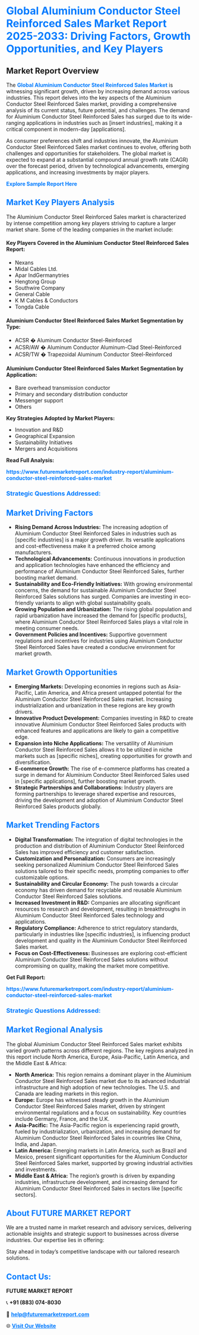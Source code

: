 <h1 style="color: #007BFF;">Global Aluminium Conductor Steel Reinforced Sales Market Report 2025-2033: Driving Factors, Growth Opportunities, and Key Players</h1>

<section id="overview">
<h2>Market Report Overview</h2>
<p>The <a href="https://www.futuremarketreport.com/industry-report/aluminium-conductor-steel-reinforced-sales-market" style="color: #007BFF; text-decoration: none;"><strong>Global Aluminium Conductor Steel Reinforced Sales Market</strong></a> is witnessing significant growth, driven by increasing demand across various industries. This report delves into the key aspects of the Aluminium Conductor Steel Reinforced Sales market, providing a comprehensive analysis of its current status, future potential, and challenges. The demand for Aluminium Conductor Steel Reinforced Sales has surged due to its wide-ranging applications in industries such as [insert industries], making it a critical component in modern-day [applications].</p>
<p>As consumer preferences shift and industries innovate, the Aluminium Conductor Steel Reinforced Sales market continues to evolve, offering both challenges and opportunities for stakeholders. The global market is expected to expand at a substantial compound annual growth rate (CAGR) over the forecast period, driven by technological advancements, emerging applications, and increasing investments by major players.</p>
</section>

<section id="overview">
<p><a href="https://www.futuremarketreport.com/request-sample/reportId=108698" style="color: #007BFF; text-decoration: none;"><strong>Explore Sample Report Here</strong></a></p>
</section>

<section id="key-players">
<h2 style="color: #007BFF;">Market Key Players Analysis</h2>
<p>The Aluminium Conductor Steel Reinforced Sales market is characterized by intense competition among key players striving to capture a larger market share. Some of the leading companies in the market include:</p>
<h4>Key Players Covered in the Aluminium Conductor Steel Reinforced Sales Report:</h4>
<ul><li>Nexans</li><li>Midal Cables Ltd.</li><li>Apar IndGermanytries</li><li>Hengtong Group</li><li>Southwire Company</li><li>General Cable</li><li>K M Cables &amp; Conductors</li><li>Tongda Cable</li></ul>
<h4>Aluminium Conductor Steel Reinforced Sales Market Segmentation by Type:</h4>
<ul><li>ACSR � Aluminum Conductor Steel-Reinforced</li><li>ACSR/AW � Aluminum Conductor Aluminum-Clad Steel-Reinforced</li><li>ACSR/TW � Trapezoidal Aluminum Conductor Steel-Reinforced</li></ul>

<h4>Aluminium Conductor Steel Reinforced Sales Market Segmentation by Application:</h4>
<ul><li>Bare overhead transmission conductor</li><li>Primary and secondary distribution conductor</li><li>Messenger support</li><li>Others</li></ul>
<p><strong>Key Strategies Adopted by Market Players:</strong></p>
<ul>
<li>Innovation and R&D</li>
<li>Geographical Expansion</li>
<li>Sustainability Initiatives</li>
<li>Mergers and Acquisitions</li>
</ul>
</section>

<section>
<p><strong>Read Full Analysis: </strong></p><a href="https://www.futuremarketreport.com/industry-report/aluminium-conductor-steel-reinforced-sales-market" style="color: #007BFF; text-decoration: none;"><strong>https://www.futuremarketreport.com/industry-report/aluminium-conductor-steel-reinforced-sales-market</strong></a>
<h3 style="color: #007BFF;">Strategic Questions Addressed:</h3>
</section>

<section id="driving-factors">
<h2 style="color: #007BFF;">Market Driving Factors</h2>
<ul>
<li><strong>Rising Demand Across Industries:</strong> The increasing adoption of Aluminium Conductor Steel Reinforced Sales in industries such as [specific industries] is a major growth driver. Its versatile applications and cost-effectiveness make it a preferred choice among manufacturers.</li>
<li><strong>Technological Advancements:</strong> Continuous innovations in production and application technologies have enhanced the efficiency and performance of Aluminium Conductor Steel Reinforced Sales, further boosting market demand.</li>
<li><strong>Sustainability and Eco-Friendly Initiatives:</strong> With growing environmental concerns, the demand for sustainable Aluminium Conductor Steel Reinforced Sales solutions has surged. Companies are investing in eco-friendly variants to align with global sustainability goals.</li>
<li><strong>Growing Population and Urbanization:</strong> The rising global population and rapid urbanization have increased the demand for [specific products], where Aluminium Conductor Steel Reinforced Sales plays a vital role in meeting consumer needs.</li>
<li><strong>Government Policies and Incentives:</strong> Supportive government regulations and incentives for industries using Aluminium Conductor Steel Reinforced Sales have created a conducive environment for market growth.</li>
</ul>
</section>

<section id="growth-opportunities">
<h2 style="color: #007BFF;">Market Growth Opportunities</h2>
<ul>
<li><strong>Emerging Markets:</strong> Developing economies in regions such as Asia-Pacific, Latin America, and Africa present untapped potential for the Aluminium Conductor Steel Reinforced Sales market. Increasing industrialization and urbanization in these regions are key growth drivers.</li>
<li><strong>Innovative Product Development:</strong> Companies investing in R&D to create innovative Aluminium Conductor Steel Reinforced Sales products with enhanced features and applications are likely to gain a competitive edge.</li>
<li><strong>Expansion into Niche Applications:</strong> The versatility of Aluminium Conductor Steel Reinforced Sales allows it to be utilized in niche markets such as [specific niches], creating opportunities for growth and diversification.</li>
<li><strong>E-commerce Growth:</strong> The rise of e-commerce platforms has created a surge in demand for Aluminium Conductor Steel Reinforced Sales used in [specific applications], further boosting market growth.</li>
<li><strong>Strategic Partnerships and Collaborations:</strong> Industry players are forming partnerships to leverage shared expertise and resources, driving the development and adoption of Aluminium Conductor Steel Reinforced Sales products globally.</li>
</ul>
</section>

<section id="trending-factors">
<h2 style="color: #007BFF;">Market Trending Factors</h2>
<ul>
<li><strong>Digital Transformation:</strong> The integration of digital technologies in the production and distribution of Aluminium Conductor Steel Reinforced Sales has improved efficiency and customer satisfaction.</li>
<li><strong>Customization and Personalization:</strong> Consumers are increasingly seeking personalized Aluminium Conductor Steel Reinforced Sales solutions tailored to their specific needs, prompting companies to offer customizable options.</li>
<li><strong>Sustainability and Circular Economy:</strong> The push towards a circular economy has driven demand for recyclable and reusable Aluminium Conductor Steel Reinforced Sales solutions.</li>
<li><strong>Increased Investment in R&D:</strong> Companies are allocating significant resources to research and development, resulting in breakthroughs in Aluminium Conductor Steel Reinforced Sales technology and applications.</li>
<li><strong>Regulatory Compliance:</strong> Adherence to strict regulatory standards, particularly in industries like [specific industries], is influencing product development and quality in the Aluminium Conductor Steel Reinforced Sales market.</li>
<li><strong>Focus on Cost-Effectiveness:</strong> Businesses are exploring cost-efficient Aluminium Conductor Steel Reinforced Sales solutions without compromising on quality, making the market more competitive.</li>
</ul>
</section>

<section>
<p><strong>Get Full Report: </strong></p><a href="https://www.futuremarketreport.com/industry-report/aluminium-conductor-steel-reinforced-sales-market" style="color: #007BFF; text-decoration: none;"><strong>https://www.futuremarketreport.com/industry-report/aluminium-conductor-steel-reinforced-sales-market</strong></a>
<h3 style="color: #007BFF;">Strategic Questions Addressed:</h3>
</section>


<section id="regional-analysis">
<h2 style="color: #007BFF;">Market Regional Analysis</h2>
<p>The global Aluminium Conductor Steel Reinforced Sales market exhibits varied growth patterns across different regions. The key regions analyzed in this report include North America, Europe, Asia-Pacific, Latin America, and the Middle East & Africa:</p>
<ul>
<li><strong>North America:</strong> This region remains a dominant player in the Aluminium Conductor Steel Reinforced Sales market due to its advanced industrial infrastructure and high adoption of new technologies. The U.S. and Canada are leading markets in this region.</li>
<li><strong>Europe:</strong> Europe has witnessed steady growth in the Aluminium Conductor Steel Reinforced Sales market, driven by stringent environmental regulations and a focus on sustainability. Key countries include Germany, France, and the U.K.</li>
<li><strong>Asia-Pacific:</strong> The Asia-Pacific region is experiencing rapid growth, fueled by industrialization, urbanization, and increasing demand for Aluminium Conductor Steel Reinforced Sales in countries like China, India, and Japan.</li>
<li><strong>Latin America:</strong> Emerging markets in Latin America, such as Brazil and Mexico, present significant opportunities for the Aluminium Conductor Steel Reinforced Sales market, supported by growing industrial activities and investments.</li>
<li><strong>Middle East & Africa:</strong> The region’s growth is driven by expanding industries, infrastructure development, and increasing demand for Aluminium Conductor Steel Reinforced Sales in sectors like [specific sectors].</li>
</ul>
</section>

<footer>
<h2 style="color: #007BFF;">About FUTURE MARKET REPORT</h2>
<p>We are a trusted name in market research and advisory services, delivering actionable insights and strategic support to businesses across diverse industries. Our expertise lies in offering:</p>

<p>Stay ahead in today’s competitive landscape with our tailored research solutions.</p>

<h2 style="color: #007BFF;">Contact Us:</h2>
<p><strong>FUTURE MARKET REPORT</strong></p>
<p>📞 <strong>+91 (883) 074-8030</strong></p>
<p>📧 <strong><a href="mailto:help@futuremarketreport.com" style="color: #007BFF;">help@futuremarketreport.com</a></strong></p>
<p>🌐 <strong><a href="https://www.futuremarketreport.com/" style="color: #007BFF;">Visit Our Website</a></strong></p>
</footer>